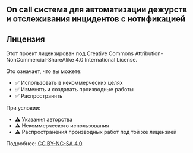 ## On call система для автоматизации дежурств и отслеживания инцидентов с нотификацией 


## Лицензия

Этот проект лицензирован под Creative Commons Attribution-NonCommercial-ShareAlike 4.0 International License.

Это означает, что вы можете:
- ✅ Использовать в некоммерческих целях
- ✅ Изменять и создавать производные работы
- ✅ Распространять

При условии:
- ⚠️ Указания авторства
- ⚠️ Некоммерческого использования
- ⚠️ Распространения производных работ под той же лицензией

Подробнее: [CC BY-NC-SA 4.0](https://creativecommons.org/licenses/by-nc-sa/4.0/)
